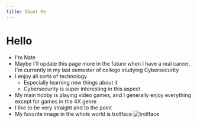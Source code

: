 ```yaml
---
title: About Me
---
```


# Hello

- I'm Nate
- Maybe I'll update this page more in the future when I have a real career, I'm currently in my last semester of college studying Cybersecurity 
- I enjoy all sorts of technology
    - Especially learning new things about it
    - Cybersecurity is super interesting in this aspect
- My main hobby is playing video games, and I generally enjoy everything except for games in the 4X genre
- I like to be very straight and to the point
- My favorite image in the whole world is trollface
![trollface](https://upload.wikimedia.org/wikipedia/en/7/73/Trollface.png)
